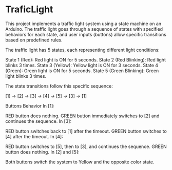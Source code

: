 # TraficLight

This project implements a traffic light system using a state machine on an Arduino. The traffic light goes through a sequence of states with specified behaviors for each state, and user inputs (buttons) allow specific transitions based on predefined rules.

The traffic light has 5 states, each representing different light conditions:

State 1 (Red): Red light is ON for 5 seconds.
State 2 (Red Blinking): Red light blinks 3 times.
State 3 (Yellow): Yellow light is ON for 3 seconds.
State 4 (Green): Green light is ON for 5 seconds.
State 5 (Green Blinking): Green light blinks 3 times.

The state transitions follow this specific sequence:

[1] → [2] → [3] → [4] → [5] → [3] → [1]

Buttons Behavior
In [1]:

RED button does nothing.
GREEN button immediately switches to [2] and continues the sequence.
In [3]:

RED button switches back to [1] after the timeout.
GREEN button switches to [4] after the timeout.
In [4]:

RED button switches to [5], then to [3], and continues the sequence.
GREEN button does nothing.
In [2] and [5]:

Both buttons switch the system to Yellow and the opposite color state.
